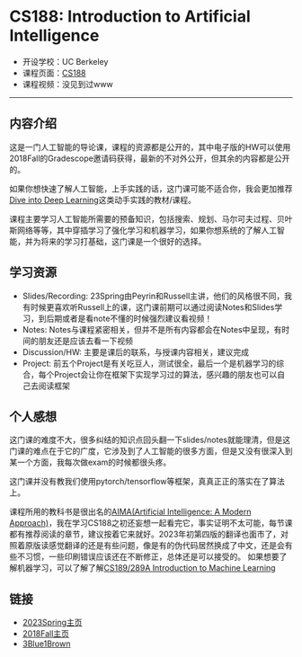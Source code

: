 # CS188: Introduction to Artificial Intelligence

- 开设学校：UC Berkeley
- 课程页面：[CS188](https://inst.eecs.berkeley.edu/~cs188/)
- 课程视频：没见到过www

---

## 内容介绍

这是一门人工智能的导论课，课程的资源都是公开的，其中电子版的HW可以使用2018Fall的Gradescope邀请码获得，最新的不对外公开，但其余的内容都是公开的。

如果你想快速了解人工智能，上手实践的话，这门课可能不适合你，我会更加推荐[Dive into Deep Learning](https://d2l.ai/)这类动手实践的教材/课程。

课程主要学习人工智能所需要的预备知识，包括搜索、规划、马尔可夫过程、贝叶斯网络等等，其中穿插学习了强化学习和机器学习，如果你想系统的了解人工智能，并为将来的学习打基础，这门课是一个很好的选择。

## 学习资源

- Slides/Recording: 23Spring由Peyrin和Russell主讲，他们的风格很不同，我有时候更喜欢听Russell上的课，这门课前期可以通过阅读Notes和Slides学习，到后期或者是看note不懂的时候强烈建议看视频！
- Notes: Notes与课程紧密相关，但并不是所有内容都会在Notes中呈现，有时间的朋友还是应该去看一下视频
- Discussion/HW: 主要是课后的联系，与授课内容相关，建议完成
- Project: 前五个Project是有关吃豆人，测试很全，最后一个是机器学习的综合，每个Project会让你在框架下实现学习过的算法，感兴趣的朋友也可以自己去阅读框架

## 个人感想

这门课的难度不大，很多纠结的知识点回头翻一下slides/notes就能理清，但是这门课的难点在于它的广度，它涉及到了人工智能的很多方面，但是又没有很深入到某一个方面，我每次做exam的时候都很头疼。

这门课并没有教我们使用pytorch/tensorflow等框架，真真正正的落实在了算法上。

课程所用的教科书是很出名的[AIMA(Artificial Intelligence: A Modern Approach)](http://aima.cs.berkeley.edu/)，我在学习CS188之初还妄想一起看完它，事实证明不太可能，每节课都有推荐阅读的章节，建议按着它来就好。2023年初第四版的翻译也面市了，对照着原版读感觉翻译的还是有些问题，像是有的伪代码居然换成了中文，还是会有些不习惯，一些印刷错误应该还在不断修正，总体还是可以接受的。
如果想要了解机器学习，可以了解了解[CS189/289A Introduction to Machine Learning](https://people.eecs.berkeley.edu/~jrs/189/)

## 链接
- [2023Spring主页](https://inst.eecs.berkeley.edu/~cs188/sp23/)
- [2018Fall主页](https://inst.eecs.berkeley.edu/~cs188/fa18/)
- [3Blue1Brown](https://space.bilibili.com/88461692)

